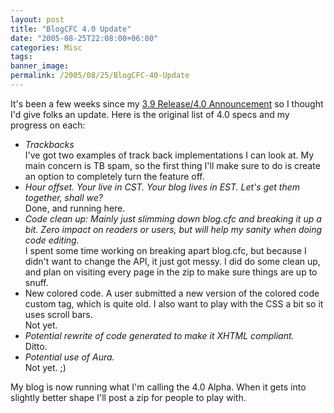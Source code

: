 ```yaml
---
layout: post
title: "BlogCFC 4.0 Update"
date: "2005-08-25T22:08:00+06:00"
categories: Misc 
tags: 
banner_image: 
permalink: /2005/08/25/BlogCFC-40-Update
---
```


It's been a few weeks since my <a href="http://ray.camdenfamily.com/index.cfm/2005/8/12/BlogCFC-39-Released--BlogCFC-40-Specs">3.9 Release/4.0 Announcement</a> so I thought I'd give folks an update. Here is the original list of 4.0 specs and my progress on each:

<ul>
<li><i>Trackbacks</i><br>
I've got two examples of track back implementations I can look at. My main concern is TB spam, so the first thing I'll make sure to do is create an option to completely turn the feature off.</li>
<li><i>Hour offset. Your live in CST. Your blog lives in EST. Let's get them together, shall we?</i><br>
Done, and running here.</li>
<li><i>Code clean up: Mainly just slimming down blog.cfc and breaking it up a bit. Zero impact on readers or users, but will help my sanity when doing code editing.</i><br>
I spent some time working on breaking apart blog.cfc, but because I didn't want to change the API, it just got messy. I did do some clean up, and plan on visiting every page in the zip to make sure things are up to snuff.</li>
<li>New colored code. A user submitted a new version of the colored code custom tag, which is quite old. I also want to play with the CSS a bit so it uses scroll bars.<br>
Not yet.</li>
<li><i>Potential rewrite of code generated to make it XHTML compliant.</i><br>
Ditto.</li>
<li><i>Potential use of Aura.</i><br>
Not yet. ;)</li>
</ul>

My blog is now running what I'm calling the 4.0 Alpha. When it gets into slightly better shape I'll post a zip for people to play with.